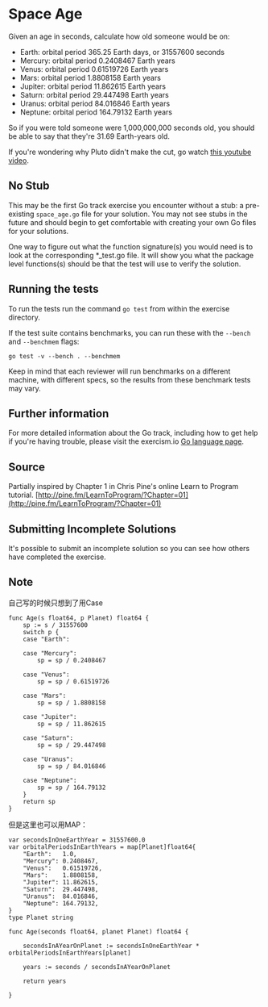 # Space Age

Given an age in seconds, calculate how old someone would be on:

   - Earth: orbital period 365.25 Earth days, or 31557600 seconds
   - Mercury: orbital period 0.2408467 Earth years
   - Venus: orbital period 0.61519726 Earth years
   - Mars: orbital period 1.8808158 Earth years
   - Jupiter: orbital period 11.862615 Earth years
   - Saturn: orbital period 29.447498 Earth years
   - Uranus: orbital period 84.016846 Earth years
   - Neptune: orbital period 164.79132 Earth years

So if you were told someone were 1,000,000,000 seconds old, you should
be able to say that they're 31.69 Earth-years old.

If you're wondering why Pluto didn't make the cut, go watch [this
youtube video](http://www.youtube.com/watch?v=Z_2gbGXzFbs).

## No Stub

This may be the first Go track exercise you encounter without a stub: a
pre-existing `space_age.go` file for your solution. You may not see stubs in
the future and should begin to get comfortable with creating your own Go files
for your solutions.

One way to figure out what the function signature(s) you would need is to look
at the corresponding \*\_test.go file. It will show you what the package level
functions(s) should be that the test will use to verify the solution.


## Running the tests

To run the tests run the command `go test` from within the exercise directory.

If the test suite contains benchmarks, you can run these with the `--bench` and `--benchmem`
flags:

    go test -v --bench . --benchmem

Keep in mind that each reviewer will run benchmarks on a different machine, with
different specs, so the results from these benchmark tests may vary.

## Further information

For more detailed information about the Go track, including how to get help if
you're having trouble, please visit the exercism.io [Go language page](http://exercism.io/languages/go/resources).

## Source

Partially inspired by Chapter 1 in Chris Pine's online Learn to Program tutorial. [http://pine.fm/LearnToProgram/?Chapter=01](http://pine.fm/LearnToProgram/?Chapter=01)

## Submitting Incomplete Solutions
It's possible to submit an incomplete solution so you can see how others have completed the exercise.

## Note

自己写的时候只想到了用Case
```golang
func Age(s float64, p Planet) float64 {
	sp := s / 31557600
	switch p {
	case "Earth":

	case "Mercury":
		sp = sp / 0.2408467

	case "Venus":
		sp = sp / 0.61519726

	case "Mars":
		sp = sp / 1.8808158

	case "Jupiter":
		sp = sp / 11.862615

	case "Saturn":
		sp = sp / 29.447498

	case "Uranus":
		sp = sp / 84.016846

	case "Neptune":
		sp = sp / 164.79132
	}
	return sp
}
```

但是这里也可以用MAP：
```golang
var secondsInOneEarthYear = 31557600.0
var orbitalPeriodsInEarthYears = map[Planet]float64{
	"Earth":   1.0,
	"Mercury": 0.2408467,
	"Venus":   0.61519726,
	"Mars":    1.8808158,
	"Jupiter": 11.862615,
	"Saturn":  29.447498,
	"Uranus":  84.016846,
	"Neptune": 164.79132,
}
type Planet string

func Age(seconds float64, planet Planet) float64 {

	secondsInAYearOnPlanet := secondsInOneEarthYear * orbitalPeriodsInEarthYears[planet]

	years := seconds / secondsInAYearOnPlanet

	return years

}
```